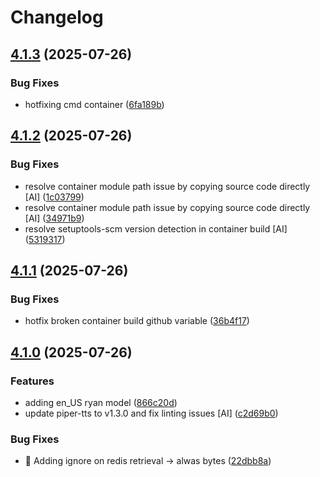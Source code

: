 # Changelog

## [4.1.3](https://github.com/stkr22/tts-batch-api-py/compare/v4.1.2...v4.1.3) (2025-07-26)


### Bug Fixes

* hotfixing cmd container ([6fa189b](https://github.com/stkr22/tts-batch-api-py/commit/6fa189b000ec9fa4f2b9c81c9439a17a7fda7083))

## [4.1.2](https://github.com/stkr22/tts-batch-api-py/compare/v4.1.1...v4.1.2) (2025-07-26)


### Bug Fixes

* resolve container module path issue by copying source code directly [AI] ([1c03799](https://github.com/stkr22/tts-batch-api-py/commit/1c03799262b3b67679bb658d033b5e927508121d))
* resolve container module path issue by copying source code directly [AI] ([34971b9](https://github.com/stkr22/tts-batch-api-py/commit/34971b99a88f385efb48d7fcd6345d4fd2fe8296))
* resolve setuptools-scm version detection in container build [AI] ([5319317](https://github.com/stkr22/tts-batch-api-py/commit/5319317037231fe6a946593d6ba1b5995245fc68))

## [4.1.1](https://github.com/stkr22/tts-batch-api-py/compare/v4.1.0...v4.1.1) (2025-07-26)


### Bug Fixes

* hotfix broken container build github variable ([36b4f17](https://github.com/stkr22/tts-batch-api-py/commit/36b4f17a36c5e51f715836a8dfae48880e822d47))

## [4.1.0](https://github.com/stkr22/tts-batch-api-py/compare/v4.0.1...v4.1.0) (2025-07-26)


### Features

* adding en_US ryan model ([866c20d](https://github.com/stkr22/tts-batch-api-py/commit/866c20da2f4f365be7cc02a2d5e84cbb58c0161c))
* update piper-tts to v1.3.0 and fix linting issues [AI] ([c2d69b0](https://github.com/stkr22/tts-batch-api-py/commit/c2d69b03935f4929facca866001f90fddb4457bf))


### Bug Fixes

* :rotating_light: Adding ignore on redis retrieval -&gt; alwas bytes ([22dbb8a](https://github.com/stkr22/tts-batch-api-py/commit/22dbb8a910372ff6bb2cf7b49445c889cded720c))

